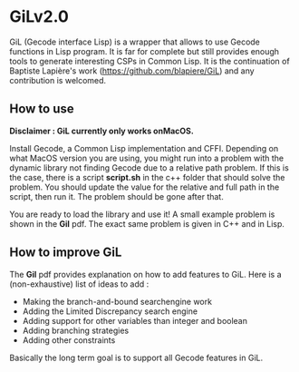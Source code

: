 # GiLv2.0

GiL (Gecode interface Lisp) is a wrapper that allows to use Gecode functions in Lisp program. It is far for complete but still provides enough tools to generate interesting CSPs in Common Lisp. It is the continuation of Baptiste Lapière's work (https://github.com/blapiere/GiL) and any contribution is welcomed.

## How to use
**Disclaimer : GiL currently only works onMacOS.**


Install Gecode, a Common Lisp implementation and CFFI. Depending on what MacOS version you are using, you might run into a problem with the dynamic library not finding Gecode due to a relative path problem. If this is the case, there is a script **script.sh** in the c++ folder that should solve the problem. You should update the value for the relative and full path in the script, then run it. The problem should be gone after that.


You are ready to load the library and use it! A small example problem is shown in the **Gil** pdf. The exact same problem is given in C++ and in Lisp.

## How to improve GiL
The **Gil** pdf provides explanation on how to add features to GiL. Here is a (non-exhaustive) list of ideas to add : 

- Making the branch-and-bound searchengine work
- Adding the Limited Discrepancy search engine
- Adding support for other variables than integer and boolean
- Adding branching strategies
- Adding other constraints

Basically the long term goal is to support all Gecode features in GiL.

